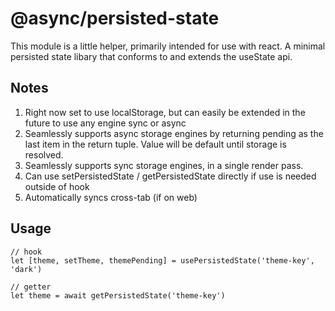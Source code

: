 # @async/persisted-state
This module is a little helper, primarily intended for use with react. A minimal persisted state libary that conforms to and extends  the useState api.

## Notes
1. Right now set to use localStorage, but can easily be extended in the future to use any engine sync or async
2. Seamlessly supports async storage engines by returning pending as the last item in the return tuple. Value will be default until storage is resolved.
3. Seamlessly supports sync storage engines, in a single render pass.
4. Can use setPersistedState / getPersistedState directly if use is needed outside of hook
5. Automatically syncs cross-tab (if on web)

## Usage
```
// hook
let [theme, setTheme, themePending] = usePersistedState('theme-key', 'dark')

// getter
let theme = await getPersistedState('theme-key')
```
